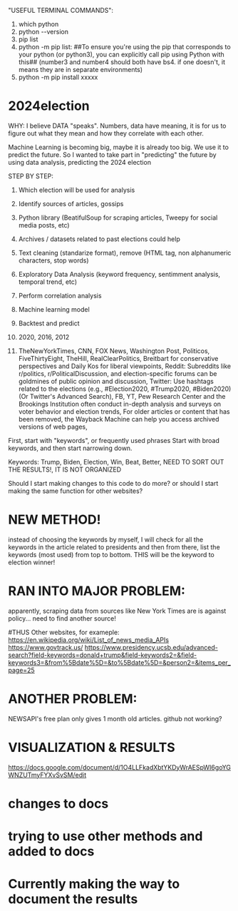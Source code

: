 "USEFUL TERMINAL COMMANDS":
1. which python
2. python --version
3. pip list 
4. python -m pip list: ##To ensure you're using the pip that corresponds to your python (or python3), you can explicitly call pip using Python with this##   (number3 and number4 should both have bs4. if one doesn't, it means they are in separate environments)
5. python -m pip install xxxxx


# 2024election

WHY:
I believe DATA "speaks".
Numbers, data have meaning, it is for us to figure out what they mean and how they correlate with each other.

Machine Learning is becoming big, maybe it is already too big. 
We use it to predict the future. 
So I wanted to take part in "predicting" the future by using data analysis, predicting the 2024 election

STEP BY STEP:
1) Which election will be used for analysis
2) Identify sources of articles, gossips
3) Python library (BeatifulSoup for scraping articles, Tweepy for social media posts, etc)
4) Archives / datasets related to past elections could help
5) Text cleaning (standarize format), remove (HTML tag, non alphanumeric characters, stop words)
6) Exploratory Data Analysis (keyword frequency, sentimment analysis, temporal trend, etc)
7) Perform correlation analysis
8) Machine learning model
9) Backtest and predict




1) 2020, 2016, 2012
2) TheNewYorkTimes, CNN, FOX News, Washington Post, Politicos, FiveThirtyEight, TheHill, RealClearPolitics, Breitbart for conservative perspectives and Daily Kos for liberal viewpoints, Reddit: Subreddits like r/politics, r/PoliticalDiscussion, and election-specific forums can be goldmines of public opinion and discussion, Twitter: Use hashtags related to the elections (e.g., #Election2020, #Trump2020, #Biden2020) (Or Twitter's Advanced Search), FB, YT, Pew Research Center and the Brookings Institution often conduct in-depth analysis and surveys on voter behavior and election trends, For older articles or content that has been removed, the Wayback Machine can help you access archived versions of web pages, 

First, start with "keywords", or frequently used phrases
Start with broad keywords, and then start narrowing down.

Keywords: Trump, Biden, Election, Win, Beat, Better, 
NEED TO SORT OUT THE RESULTS!, IT IS NOT ORGANIZED

Should I start making changes to this code to do more? or should I start making the same function for other websites?

# NEW METHOD!
instead of choosing the keywords by myself, I will check for all the keywords in the article related to presidents and then from there, list the keywords (most used) from top to bottom. THIS will be the keyword to election winner!

# RAN INTO MAJOR PROBLEM:
apparently, scraping data from sources like New York Times are is against policy... need to find another source!

#THUS
Other websites, for exameple: https://en.wikipedia.org/wiki/List_of_news_media_APIs
https://www.govtrack.us/
https://www.presidency.ucsb.edu/advanced-search?field-keywords=donald+trump&field-keywords2=&field-keywords3=&from%5Bdate%5D=&to%5Bdate%5D=&person2=&items_per_page=25


# ANOTHER PROBLEM:
NEWSAPI's free plan only gives 1 month old articles.
github not working?


# VISUALIZATION & RESULTS
https://docs.google.com/document/d/1O4LLFkadXbtYKDyWrAESpWI6goYGWNZUTmyFYXvSvSM/edit
# changes to docs 
# trying to use other methods and added to docs

# Currently making the way to document the results
